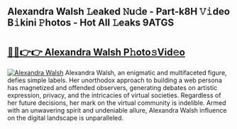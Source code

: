 ## Alexandra Walsh 𝙻eaked 𝙽u𝚍e - Part-k8H 𝚅𝚒deo B𝚒kini 𝙿hotos - Hot All 𝙻eaks 9ATGS

# <h2><a href="http://ld3i5ld.urlbe.top/?page=Alexandra+Walsh">🔗🔗👉👉 Alexandra Walsh P𝚑oto𝚜Vid𝚎o</a></h2>

[![Alexandra Walsh](https://i.imgur.com/eBuTRDB.gif)](http://ld3i5ld.urlbe.top/?page=Alexandra+Walsh)
Alexandra Walsh, an enigmatic and multifaceted figure, defies simple labels. Her unorthodox approach to building a web persona has magnetized and offended observers, generating debates on artistic expression, privacy, and the intricacies of virtual societies. Regardless of her future decisions, her mark on the virtual community is indelible. Armed with an unwavering spirit and undeniable allure, Alexandra Walsh influence on the digital landscape is unparalleled.
